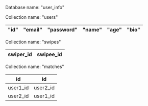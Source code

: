 Database name: "user_info"

Collection name: "users"

| "id" | "email" | "password" | "name" | "age" | "bio" |
|------|---------|------------|--------|-------|-------|

Collection name: "swipes"

| swiper_id | swipee_id |
|-----------|-----------|

Collection name: "matches"

| id       | id       |
|----------|----------|
| user1_id | user2_id |
| user2_id | user1_id |
